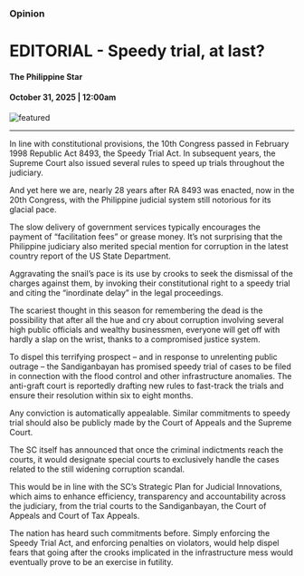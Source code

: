 ### Opinion

# EDITORIAL - Speedy trial, at last?

#### The Philippine Star

#### October 31, 2025 | 12:00am

![featured](https://media.philstar.com/photos/2025/10/30/editorialdefault-12023-05-3013-49-27_2025-10-30_21-59-08.jpg)

---

In line with constitutional provisions, the 10th Congress passed in February 1998 Republic Act 8493, the Speedy Trial Act. In subsequent years, the Supreme Court also issued several rules to speed up trials throughout the judiciary.

And yet here we are, nearly 28 years after RA 8493 was enacted, now in the 20th Congress, with the Philippine judicial system still notorious for its glacial pace.

The slow delivery of government services typically encourages the payment of “facilitation fees” or grease money. It’s not surprising that the Philippine judiciary also merited special mention for corruption in the latest country report of the US State Department.

Aggravating the snail’s pace is its use by crooks to seek the dismissal of the charges against them, by invoking their constitutional right to a speedy trial and citing the “inordinate delay” in the legal proceedings.

The scariest thought in this season for remembering the dead is the possibility that after all the hue and cry about corruption involving several high public officials and wealthy businessmen, everyone will get off with hardly a slap on the wrist, thanks to a compromised justice system.

To dispel this terrifying prospect – and in response to unrelenting public outrage – the Sandiganbayan has promised speedy trial of cases to be filed in connection with the flood control and other infrastructure anomalies. The anti-graft court is reportedly drafting new rules to fast-track the trials and ensure their resolution within six to eight months.

Any conviction is automatically appealable. Similar commitments to speedy trial should also be publicly made by the Court of Appeals and the Supreme Court.

The SC itself has announced that once the criminal indictments reach the courts, it would designate special courts to exclusively handle the cases related to the still widening corruption scandal.

This would be in line with the SC’s Strategic Plan for Judicial Innovations, which aims to enhance efficiency, transparency and accountability across the judiciary, from the trial courts to the Sandiganbayan, the Court of Appeals and Court of Tax Appeals.

The nation has heard such commitments before. Simply enforcing the Speedy Trial Act, and enforcing penalties on violators, would help dispel fears that going after the crooks implicated in the infrastructure mess would eventually prove to be an exercise in futility.